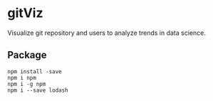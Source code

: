 # gitViz
Visualize git repository and users to analyze trends in data science.


## Package 
```
npm install -save
npm i npm
npm i -g npm
npm i --save lodash
```
